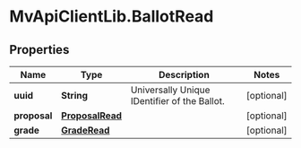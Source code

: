 # MvApiClientLib.BallotRead

## Properties

Name | Type | Description | Notes
------------ | ------------- | ------------- | -------------
**uuid** | **String** | Universally Unique IDentifier of the Ballot. | [optional] 
**proposal** | [**ProposalRead**](ProposalRead.md) |  | [optional] 
**grade** | [**GradeRead**](GradeRead.md) |  | [optional] 



